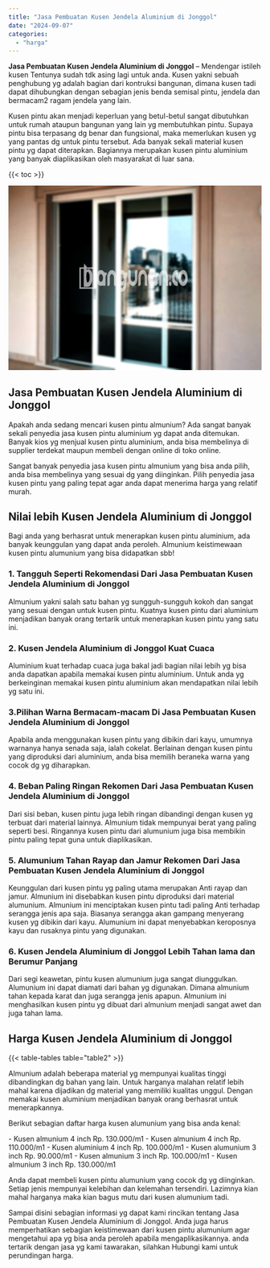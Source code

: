 ```yaml
---
title: "Jasa Pembuatan Kusen Jendela Aluminium di Jonggol"
date: "2024-09-07"
categories: 
  - "harga"
---
```


**Jasa Pembuatan Kusen Jendela Aluminium di Jonggol** – Mendengar istileh kusen Tentunya sudah tdk asing lagi untuk anda. Kusen yakni sebuah penghubung yg adalah bagian dari kontruksi bangunan, dimana kusen tadi dapat dihubungkan dengan sebagian jenis benda semisal pintu, jendela dan bermacam2 ragam jendela yang lain.

Kusen pintu akan menjadi keperluan yang betul-betul sangat dibutuhkan untuk rumah ataupun bangunan yang lain yg membutuhkan pintu. Supaya pintu bisa terpasang dg benar dan fungsional, maka memerlukan kusen yg yang pantas dg untuk pintu tersebut. Ada banyak sekali material kusen pintu yg dapat diterapkan. Bagiannya merupakan kusen pintu aluminium yang banyak diaplikasikan oleh masyarakat di luar sana.

{{< toc >}}

![Jasa Pembuatan Kusen Jendela Aluminium di Jonggol](/images/harga-kusen-jendela-alumunium-18.png)

## Jasa Pembuatan Kusen Jendela Aluminium di Jonggol

Apakah anda sedang mencari kusen pintu almunium? Ada sangat banyak sekali penyedia jasa kusen pintu aluminium yg dapat anda ditemukan. Banyak kios yg menjual kusen pintu aluminium, anda bisa membelinya di supplier terdekat maupun membeli dengan online di toko online.

Sangat banyak penyedia jasa kusen pintu almunium yang bisa anda pilih, anda bisa membelinya yang sesuai dg yang diinginkan. Pilih penyedia jasa kusen pintu yang paling tepat agar anda dapat menerima harga yang relatif murah.

## Nilai lebih Kusen Jendela Aluminium di Jonggol

Bagi anda yang berhasrat untuk menerapkan kusen pintu aluminium, ada banyak keunggulan yang dapat anda peroleh. Almunium keistimewaan kusen pintu alumunium yang bisa didapatkan sbb!

### 1\. Tangguh Seperti Rekomendasi Dari Jasa Pembuatan Kusen Jendela Aluminium di Jonggol

Almunium yakni salah satu bahan yg sungguh-sungguh kokoh dan sangat yang sesuai dengan untuk kusen pintu. Kuatnya kusen pintu dari aluminium menjadikan banyak orang tertarik untuk menerapkan kusen pintu yang satu ini.

### 2\. Kusen Jendela Aluminium di Jonggol Kuat Cuaca

Aluminium kuat terhadap cuaca juga bakal jadi bagian nilai lebih yg bisa anda dapatkan apabila memakai kusen pintu aluminium. Untuk anda yg berkeinginan memakai kusen pintu aluminium akan mendapatkan nilai lebih yg satu ini.

### 3.Pilihan Warna Bermacam-macam Di Jasa Pembuatan Kusen Jendela Aluminium di Jonggol

Apabila anda menggunakan kusen pintu yang dibikin dari kayu, umumnya warnanya hanya senada saja, ialah cokelat. Berlainan dengan kusen pintu yang diproduksi dari aluminium, anda bisa memilih beraneka warna yang cocok dg yg diharapkan.

### 4\. Beban Paling Ringan Rekomen Dari Jasa Pembuatan Kusen Jendela Aluminium di Jonggol

Dari sisi beban, kusen pintu juga lebih ringan dibandingi dengan kusen yg terbuat dari material lainnya. Almunium tidak mempunyai berat yang paling seperti besi. Ringannya kusen pintu dari alumunium juga bisa membikin pintu paling tepat guna untuk diaplikasikan.

### 5\. Alumunium Tahan Rayap dan Jamur Rekomen Dari Jasa Pembuatan Kusen Jendela Aluminium di Jonggol

Keunggulan dari kusen pintu yg paling utama merupakan Anti rayap dan jamur. Almunium ini disebabkan kusen pintu diproduksi dari material alumunium. Almunium ini menciptakan kusen pintu tadi paling Anti terhadap serangga jenis apa saja. Biasanya serangga akan gampang menyerang kusen yg dibikin dari kayu. Alumunium ini dapat menyebabkan keroposnya kayu dan rusaknya pintu yang digunakan.

### 6\. Kusen Jendela Aluminium di Jonggol Lebih Tahan lama dan Berumur Panjang

Dari segi keawetan, pintu kusen alumunium juga sangat diunggulkan. Alumunium ini dapat diamati dari bahan yg digunakan. Dimana almunium tahan kepada karat dan juga serangga jenis apapun. Almunium ini menghasilkan kusen pintu yg dibuat dari almunium menjadi sangat awet dan juga tahan lama.

## Harga Kusen Jendela Aluminium di Jonggol

{{< table-tables table="table2" >}}

Almunium adalah beberapa material yg mempunyai kualitas tinggi dibandingkan dg bahan yang lain. Untuk harganya malahan relatif lebih mahal karena dijadikan dg material yang memiliki kualitas unggul. Dengan memakai kusen aluminium menjadikan banyak orang berhasrat untuk menerapkannya.

Berikut sebagian daftar harga kusen alumunium yang bisa anda kenal:

\- Kusen almunium 4 inch Rp. 130.000/m1 - Kusen almunium 4 inch Rp. 110.000/m1 - Kusen aluminium 4 inch Rp. 100.000/m1 - Kusen alumunium 3 inch Rp. 90.000/m1 - Kusen almunium 3 inch Rp. 100.000/m1 - Kusen almunium 3 inch Rp. 130.000/m1

Anda dapat membeli kusen pintu alumunium yang cocok dg yg diinginkan. Setiap jenis mempunyai kelebihan dan kelemahan tersendiri. Lazimnya kian mahal harganya maka kian bagus mutu dari kusen alumunium tadi.

Sampai disini sebagian informasi yg dapat kami rincikan tentang Jasa Pembuatan Kusen Jendela Aluminium di Jonggol. Anda juga harus memperhatikan sebagian keistimewaan dari kusen pintu alumunium agar mengetahui apa yg bisa anda peroleh apabila mengaplikasikannya. anda tertarik dengan jasa yg kami tawarakan, silahkan Hubungi kami untuk perundingan harga.
